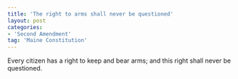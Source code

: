 ```yaml
---
title: 'The right to arms shall never be questioned'
layout: post
categories:
- 'Second Amendment'
tag: 'Maine Constitution'
---
```


Every citizen has a right to keep and bear arms; and this right shall never be questioned.